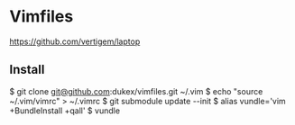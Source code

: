 Vimfiles
========

https://github.com/vertigem/laptop

## Install

$ git clone git@github.com:dukex/vimfiles.git ~/.vim
$ echo "source ~/.vim/vimrc" > ~/.vimrc
$ git submodule update --init
$ alias vundle='vim +BundleInstall +qall'
$ vundle
